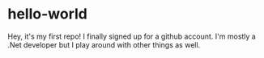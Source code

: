# hello-world
Hey, it's my first repo! I finally signed up for a github account.
I'm mostly a .Net developer but I play around with other things as well.
